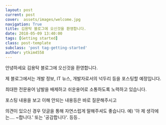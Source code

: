 ```yaml
---
layout: post
current: post
cover:  assets/images/welcome.jpg
navigation: True
title: 김용탁 블로그에 오신것을 환영합니다.
date: 2018-05-09 13:40:00
tags: [Getting started]
class: post-template
subclass: 'post tag-getting-started'
author: ytkim4558
---
```


안녕하세요 김용탁 블로그에 오신것을 환영합니다.

제 블로그에서는 개발 정보, IT 뉴스, 개발자로서의 넉두리 등을 포스팅할 예정입니다.

최대한 전문용어 남발을 배제하고 쉬운용어로 소통하도록 노력하고 있습니다.

포스팅 내용을 보고 이해 안되는 내용등은 바로 질문해주시고

의견이 있으신 경우 덧글을 통해 자연스럽게 말해주셔도 좋습니다. 예) '아 제 생각에는.... ~합니다.' 또는 '공감합니다'. 등등..


